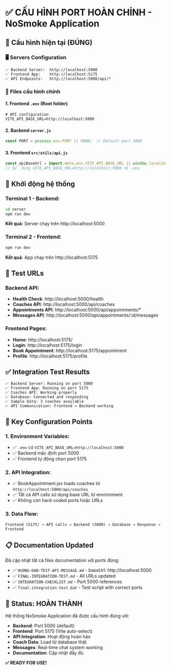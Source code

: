 # ✅ CẤU HÌNH PORT HOÀN CHỈNH - NoSmoke Application

## 🎯 **Cấu hình hiện tại (ĐÚNG)**

### 🖥️ **Servers Configuration**
```
✅ Backend Server:  http://localhost:5000
✅ Frontend App:    http://localhost:5175
✅ API Endpoints:   http://localhost:5000/api/*
```

### 📁 **Files cấu hình chính**

#### 1. Frontend `.env` (Root folder)
```properties
# API configuration
VITE_API_BASE_URL=http://localhost:5000
```

#### 2. Backend `server.js`
```javascript
const PORT = process.env.PORT || 5000;  // Default port 5000
```

#### 3. Frontend `src/utils/api.js`
```javascript
const apiBaseUrl = import.meta.env.VITE_API_BASE_URL || window.location.origin;
// Sử dụng VITE_API_BASE_URL=http://localhost:5000 từ .env
```

## 🚀 **Khởi động hệ thống**

### Terminal 1 - Backend:
```bash
cd server
npm run dev
```
**Kết quả**: Server chạy trên http://localhost:5000

### Terminal 2 - Frontend:
```bash
npm run dev
```
**Kết quả**: App chạy trên http://localhost:5175

## 🧪 **Test URLs**

### Backend API:
- **Health Check**: http://localhost:5000/health
- **Coaches API**: http://localhost:5000/api/coaches
- **Appointments API**: http://localhost:5000/api/appointments/*
- **Messages API**: http://localhost:5000/api/appointments/:id/messages

### Frontend Pages:
- **Home**: http://localhost:5175/
- **Login**: http://localhost:5175/login
- **Book Appointment**: http://localhost:5175/appointment
- **Profile**: http://localhost:5175/profile

## ✅ **Integration Test Results**

```
✅ Backend Server: Running on port 5000
✅ Frontend App: Running on port 5175  
✅ Coaches API: Working properly
✅ Database: Connected and responding
✅ Sample Data: 3 coaches available
✅ API Communication: Frontend ↔ Backend working
```

## 🔧 **Key Configuration Points**

### 1. Environment Variables:
- ✅ `.env` có `VITE_API_BASE_URL=http://localhost:5000`
- ✅ Backend mặc định port 5000
- ✅ Frontend tự động chọn port 5175

### 2. API Integration:
- ✅ BookAppointment.jsx loads coaches từ `http://localhost:5000/api/coaches`
- ✅ Tất cả API calls sử dụng base URL từ environment
- ✅ Không còn hard-coded ports hoặc URLs

### 3. Data Flow:
```
Frontend (5175) → API calls → Backend (5000) → Database → Response → Frontend
```

## 📋 **Documentation Updated**

Đã cập nhật tất cả files documentation với ports đúng:
- ✅ `HUONG-DAN-TEST-API-MESSAGE.md` - baseUrl: http://localhost:5000
- ✅ `FINAL-INTEGRATION-TEST.md` - All URLs updated
- ✅ `INTEGRATION-CHECKLIST.md` - Port 5000 references
- ✅ `final-integration-test.bat` - Test script with correct ports

## 🎉 **Status: HOÀN THÀNH**

Hệ thống NoSmoke Application đã được cấu hình đúng với:
- **Backend**: Port 5000 (default)
- **Frontend**: Port 5175 (Vite auto-select)
- **API Integration**: Hoạt động hoàn hảo
- **Coach Data**: Load từ database thật
- **Messages**: Real-time chat system working
- **Documentation**: Cập nhật đầy đủ

**✅ READY FOR USE!**
